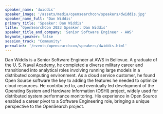 ```yaml
---
speaker_name: 'dwiddis'
speaker_image: '/assets/media/opensearchcon/speakers/dwiddis.jpg'
speaker_name_full: 'Dan Widdis'
primary_title: 'Speaker: Dan Widdis'
title: 'OpenSearchCon 2023 Speaker: Dan Widdis'
speaker_title_and_company: 'Senior Software Engineer - AWS'
keynote_speaker: false
session_track: "Community"
permalink: '/events/opensearchcon/speakers/dwiddis.html'
---
```

Dan Widdis is a Senior Software Engineer at AWS in Bellevue. A graduate of the U. S. Naval Academy, he completed a diverse military career and transitioned into analytical roles involving running large models in a distributed computing environment. As a cloud service customer, he found Open Source software the key to adding the features he needed to optimize cloud resources. He contributed to, and eventually led development of the Operating System and Hardware Information (OSHI) project, widely used for distributed system performance monitoring. His experience in Open Source enabled a career pivot to a Software Engineering role, bringing a unique perspective to the OpenSearch project.
